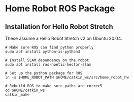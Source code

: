 
# Home Robot ROS Package

## Installation for Hello Robot Stretch

These assume a Hello Robot Stretch v2 on Ubuntu 20.04.

```
# Make sure ROS can find python properly
sudo apt install python-is-python3

# Install SLAM dependency on the robot
sudo apt install ros-noetic-hector-slam 

# Set up the python package for ROS
ln -s $HOME_ROBOT_PATH $HOME/catkin_ws/src/home_robot_hw

# Rebuild ROS to make sure paths are correc5
cd $HOME/catkin_ws
catkin_make
```

